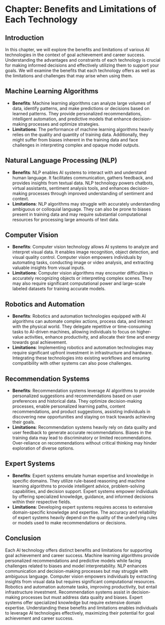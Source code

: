 Chapter: Benefits and Limitations of Each Technology
====================================================

Introduction
------------

In this chapter, we will explore the benefits and limitations of various AI technologies in the context of goal achievement and career success. Understanding the advantages and constraints of each technology is crucial for making informed decisions and effectively utilizing them to support your goals. We will examine the benefits that each technology offers as well as the limitations and challenges that may arise when using them.

Machine Learning Algorithms
---------------------------

* **Benefits**: Machine learning algorithms can analyze large volumes of data, identify patterns, and make predictions or decisions based on learned patterns. They provide personalized recommendations, intelligent automation, and predictive models that enhance decision-making processes and optimize strategies.
* **Limitations**: The performance of machine learning algorithms heavily relies on the quality and quantity of training data. Additionally, they might suffer from biases inherent in the training data and face challenges in interpreting complex and opaque model outputs.

Natural Language Processing (NLP)
---------------------------------

* **Benefits**: NLP enables AI systems to interact with and understand human language. It facilitates communication, gathers feedback, and provides insights from textual data. NLP technology powers chatbots, virtual assistants, sentiment analysis tools, and enhances decision-making processes through improved understanding of sentiment and context.
* **Limitations**: NLP algorithms may struggle with accurately understanding ambiguous or colloquial language. They can also be prone to biases present in training data and may require substantial computational resources for processing large amounts of text data.

Computer Vision
---------------

* **Benefits**: Computer vision technology allows AI systems to analyze and interpret visual data. It enables image recognition, object detection, and visual quality control. Computer vision empowers individuals by automating tasks, conducting image or video analysis, and extracting valuable insights from visual inputs.
* **Limitations**: Computer vision algorithms may encounter difficulties in accurately recognizing objects or interpreting complex scenes. They may also require significant computational power and large-scale labeled datasets for training accurate models.

Robotics and Automation
-----------------------

* **Benefits**: Robotics and automation technologies equipped with AI algorithms can automate complex actions, process data, and interact with the physical world. They delegate repetitive or time-consuming tasks to AI-driven machines, allowing individuals to focus on higher-value activities, enhance productivity, and allocate their time and energy towards goal achievement.
* **Limitations**: Implementing robotics and automation technologies may require significant upfront investment in infrastructure and hardware. Integrating these technologies into existing workflows and ensuring compatibility with other systems can also pose challenges.

Recommendation Systems
----------------------

* **Benefits**: Recommendation systems leverage AI algorithms to provide personalized suggestions and recommendations based on user preferences and historical data. They optimize decision-making processes, enable personalized learning paths, content recommendations, and product suggestions, assisting individuals in discovering new opportunities and staying on track towards achieving their goals.
* **Limitations**: Recommendation systems heavily rely on data quality and user feedback to generate accurate recommendations. Biases in the training data may lead to discriminatory or limited recommendations. Over-reliance on recommendations without critical thinking may hinder exploration of diverse options.

Expert Systems
--------------

* **Benefits**: Expert systems emulate human expertise and knowledge in specific domains. They utilize rule-based reasoning and machine learning algorithms to provide intelligent advice, problem-solving capabilities, and decision support. Expert systems empower individuals by offering specialized knowledge, guidance, and informed decisions within their respective fields.
* **Limitations**: Developing expert systems requires access to extensive domain-specific knowledge and expertise. The accuracy and reliability of expert systems heavily depend on the quality of the underlying rules or models used to make recommendations or decisions.

Conclusion
----------

Each AI technology offers distinct benefits and limitations for supporting goal achievement and career success. Machine learning algorithms provide personalized recommendations and predictive models while facing challenges related to biases and model interpretability. NLP enhances communication and decision-making processes but may struggle with ambiguous language. Computer vision empowers individuals by extracting insights from visual data but requires significant computational resources. Robotics and automation automate tasks, improving productivity, but entail infrastructure investment. Recommendation systems assist in decision-making processes but must address data quality and biases. Expert systems offer specialized knowledge but require extensive domain expertise. Understanding these benefits and limitations enables individuals to leverage AI technologies effectively, maximizing their potential for goal achievement and career success.
